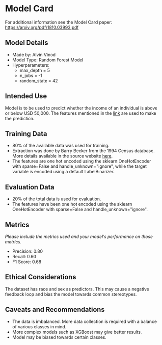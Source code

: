 # Model Card

For additional information see the Model Card paper: https://arxiv.org/pdf/1810.03993.pdf

## Model Details
- Made by: Alvin Vinod
- Model Type: Random Forest Model
- Hyperparameters: 
    - max_depth = 5
    - n_jobs = -1
    - random_state = 42

## Intended Use
Model is to be used to predict whether the income of an individual is above or below USD 50,000. The features mentioned in the [link](https://archive.ics.uci.edu/ml/datasets/census+income) are used to make the prediction.

## Training Data
- 80% of the available data was used for training.
- Extraction was done by Barry Becker from the 1994 Census database. More details available in the source website [here](https://archive.ics.uci.edu/ml/datasets/census+income).
- The features are one hot encoded using the sklearn OneHotEncoder with sparse=False and handle_unknown="ignore", while the target variable is encoded using a default LabelBinarizer.

## Evaluation Data
- 20% of the total data is used for evaluation.
- The features have been one hot encoded using the sklearn OneHotEncoder with sparse=False and handle_unknown="ignore".

## Metrics
_Please include the metrics used and your model's performance on those metrics._
- Precision: 0.80
- Recall: 0.60
- F1 Score: 0.68

## Ethical Considerations
The dataset has race and sex as predictors. This may cause a negative feedback loop and bias the model towards common stereotypes.

## Caveats and Recommendations
- The data is imbalanced. More data collection is required with a balance of various classes in mind.
- More complex models such as XGBoost may give better results.
- Model may be biased towards certain classes.